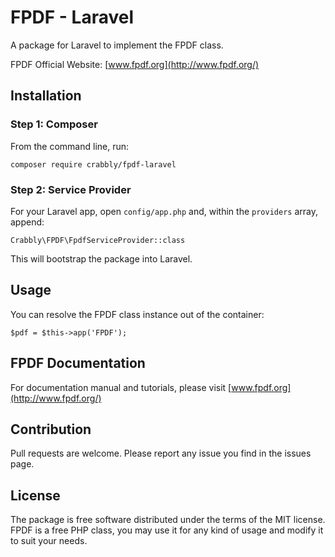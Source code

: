 # FPDF - Laravel

A package for Laravel to implement the FPDF class.

FPDF Official Website: 
[www.fpdf.org](http://www.fpdf.org/)


## Installation

### Step 1: Composer

From the command line, run:

```
composer require crabbly/fpdf-laravel
```

### Step 2: Service Provider

For your Laravel app, open `config/app.php` and, within the `providers` array, append:

```
Crabbly\FPDF\FpdfServiceProvider::class
```

This will bootstrap the package into Laravel.


## Usage

You can resolve the FPDF class instance out of the container:

```
$pdf = $this->app('FPDF');

```

## FPDF Documentation

For documentation manual and tutorials, please visit [www.fpdf.org](http://www.fpdf.org/)

## Contribution

Pull requests are welcome.
Please report any issue you find in the issues page.

## License

The package is free software distributed under the terms of the MIT license.
FPDF is a free PHP class, you may use it for any kind of usage and modify it to suit your needs.